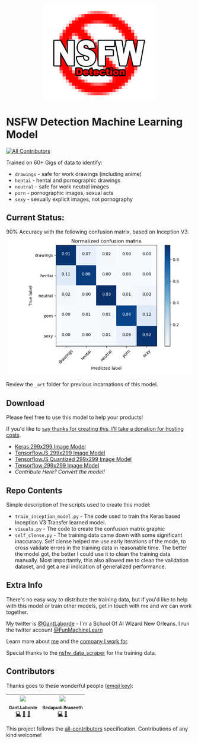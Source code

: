 <center>
<img src="https://github.com/GantMan/nsfw_model/blob/master/_art/nsfw_detection.png?raw=true" alt="NSFW Detector logo" width="300" />
</center>

# NSFW Detection Machine Learning Model
[![All Contributors](https://img.shields.io/badge/all_contributors-2-orange.svg?style=flat-square)](#contributors)

Trained on 60+ Gigs of data to identify:
- `drawings` - safe for work drawings (including anime)
- `hentai` - hentai and pornographic drawings
- `neutral` - safe for work neutral images
- `porn` - pornographic images, sexual acts
- `sexy` - sexually explicit images, not pornography

## Current Status:
90% Accuracy with the following confusion matrix, based on Inception V3.
![nsfw confusion matrix](_art/nsfw_confusion90.png)

Review the `_art` folder for previous incarnations of this model.

## Download
Please feel free to use this model to help your products!  

If you'd like to [say thanks for creating this, I'll take a donation for hosting costs](https://www.paypal.me/GantLaborde).

* [Keras 299x299 Image Model](https://s3.amazonaws.com/nsfwdetector/nsfw.299x299.h5)
* [TensorflowJS 299x299 Image Model](https://s3.amazonaws.com/nsfwdetector/nsfwjs.zip)
* [TensorflowJS Quantized 299x299 Image Model](https://s3.amazonaws.com/nsfwdetector/min_nsfwjs.zip)
* [Tensorflow 299x299 Image Model](https://s3.amazonaws.com/nsfwdetector/nsfw.299x299.pb)
* _Contribute Here?  Convert the model!_

## Repo Contents
Simple description of the scripts used to create this model:
* `train_inception_model.py` - The code used to train the Keras based Inception V3 Transfer learned model.
* `visuals.py` - The code to create the confusion matrix graphic
* `self_clense.py` - The training data came down with some significant inaccuracy.  Self clense helped me use early iterations of the mode, to cross validate errors in the training data in reasonable time.   The better the model got, the better I could use it to clean the training data manually.  Most importantly, this also allowed me to clean the validation dataset, and get a real indication of generalized performance.

## Extra Info
There's no easy way to distribute the training data, but if you'd like to help with this model or train other models, get in touch with me and we can work together.  

My twitter is [@GantLaborde](https://twitter.com/GantLaborde) - I'm a School Of AI Wizard New Orleans.  I run the twitter account [@FunMachineLearn](https://twitter.com/FunMachineLearn)

Learn more about [me](http://gantlaborde.com/) and the [company I work for](https://infinite.red/).

Special thanks to the [nsfw_data_scraper](https://github.com/alexkimxyz/nsfw_data_scrapper) for the training data.

## Contributors

Thanks goes to these wonderful people ([emoji key](https://github.com/kentcdodds/all-contributors#emoji-key)):

<!-- ALL-CONTRIBUTORS-LIST:START - Do not remove or modify this section -->
| [<img src="https://avatars0.githubusercontent.com/u/997157?v=4" width="100px;"/><br /><sub><b>Gant Laborde</b></sub>](http://gantlaborde.com/)<br />[💻](https://github.com/GantMan/nsfw_model/commits?author=GantMan "Code") [📖](https://github.com/GantMan/nsfw_model/commits?author=GantMan "Documentation") [🤔](#ideas-GantMan "Ideas, Planning, & Feedback") | [<img src="https://avatars2.githubusercontent.com/u/15898654?v=4" width="100px;"/><br /><sub><b>Bedapudi Praneeth</b></sub>](http://bpraneeth.com)<br />[💻](https://github.com/GantMan/nsfw_model/commits?author=bedapudi6788 "Code") [🤔](#ideas-bedapudi6788 "Ideas, Planning, & Feedback") |
| :---: | :---: |
<!-- ALL-CONTRIBUTORS-LIST:END -->

This project follows the [all-contributors](https://github.com/kentcdodds/all-contributors) specification. Contributions of any kind welcome!
